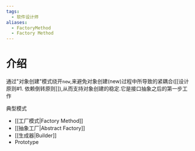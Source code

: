 ```yaml
---
tags:
  - 软件设计师
aliases:
  - FactoryMethod
  - Factory Method
---
```

# 介绍

通过"对象创建"模式绕开`new`,来避免对象创建(new)过程中所导致的紧耦合([[设计原则#1. 依赖倒转原则]]),从而支持对象创建的稳定.它是接口抽象之后的第一步工作

典型模式
- [[工厂模式|Factory Method]]
- [[抽象工厂|Abstract Factory]]
- [[生成器|Builder]]
- Prototype


